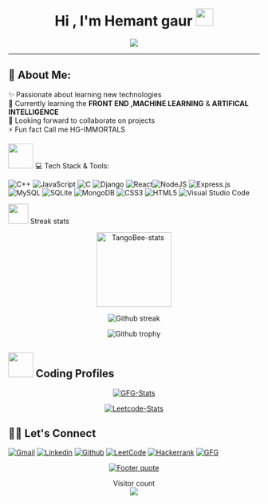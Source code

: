 <h1 align="center">Hi , I'm Hemant gaur <img src="https://media.giphy.com/media/hvRJCLFzcasrR4ia7z/giphy.gif" width="35"></h1>
<p align="center">
  <a href="https://github.com/DenverCoder1/readme-typing-svg"><img src="https://readme-typing-svg.herokuapp.com?lines=Computer+Engineering+Student;Aspiring+Full+Stack+Developer+And+CPP+Developer;Always%20Eager%20to%20learn%20new%20things&center=true&width=600&height=80"></a>
</p>
<hr/>

## 💫 About Me:
✨ Passionate about learning new technologies<br>🌱 Currently learning the <b>FRONT END ,MACHINE LEARNING</b> & <b>ARTIFICAL INTELLIGENCE</b><br><!-- 🔭 Working on a <b>Subscription based eCommerce Website</b><br> -->👯 Looking forward to collaborate on projects<br>⚡ Fun fact Call me HG-IMMORTALS<br>

<img src="https://media2.giphy.com/media/QssGEmpkyEOhBCb7e1/giphy.gif?cid=ecf05e47a0n3gi1bfqntqmob8g9aid1oyj2wr3ds3mg700bl&rid=giphy.gif" width="50px" height="50px"> 💻 Tech Stack & Tools:
<!-- ![Python](https://img.shields.io/badge/python-3670A0?style=for-the-badge&logo=python&logoColor=ffdd54) -->
<!--![Java](https://img.shields.io/badge/java-%23ED8B00.svg?style=for-the-badge&logo=java&logoColor=white)--> 
![C++](https://img.shields.io/badge/C++-5C2D91?style=for-the-badge&logo=c++&logoColor=white) ![JavaScript](https://img.shields.io/badge/javascript-%23323330.svg?style=for-the-badge&logo=javascript&logoColor=%23F7DF1E) ![C](https://img.shields.io/badge/c-%2300599C.svg?style=for-the-badge&logo=c&logoColor=white) ![Django](https://img.shields.io/badge/django-%23092E20.svg?style=for-the-badge&logo=django&logoColor=white) ![React](https://img.shields.io/badge/react-%2320232a.svg?style=for-the-badge&logo=react&logoColor=%2361DAFB)![NodeJS](https://img.shields.io/badge/node.js-6DA55F?style=for-the-badge&logo=node.js&logoColor=white) ![Express.js](https://img.shields.io/badge/express.js-%23404d59.svg?style=for-the-badge&logo=express&logoColor=%2361DAFB) ![MySQL](https://img.shields.io/badge/mysql-%2300f.svg?style=for-the-badge&logo=mysql&logoColor=white) ![SQLite](https://img.shields.io/badge/sqlite-%2307405e.svg?style=for-the-badge&logo=sqlite&logoColor=white) ![MongoDB](https://img.shields.io/badge/MongoDB-%234ea94b.svg?style=for-the-badge&logo=mongodb&logoColor=white) ![CSS3](https://img.shields.io/badge/css3-%231572B6.svg?style=for-the-badge&logo=css3&logoColor=white) ![HTML5](https://img.shields.io/badge/html5-%23E34F26.svg?style=for-the-badge&logo=html5&logoColor=white)
 ![Visual Studio Code](https://img.shields.io/badge/Visual%20Studio%20Code-0078d7.svg?style=for-the-badge&logo=visual-studio-code&logoColor=white) 
<!--<img src="https://media.giphy.com/media/swhRkVYLJDrCE/giphy.gif" width = "40> Language Stats
 <div align="center">

  <a>[![Top Langs](https://github-readme-stats.vercel.app/api/top-langs/?username=HG_IMMORTALS)](https://github.com/HG_IMMORTALS/github-readme-stats)</a>

</div> -->
<img src="https://media4.giphy.com/media/QM3HY1v4Eym58qiY1i/giphy.gif?cid=790b7611e82baed6147e3d312c0cc603a3b114d27fae9bc0&rid=giphy.gif&ct=s" width="40"> Streak stats
<div align="center">
<!--<img height="150em" src="https://github-readme-stats.vercel.app/api/top-langs/?username=HG-IMMORTALS&layout=compact&show_icon=true&theme=algolia" alt="HG-IMMORTALS-langs"/>-->
<img height="150em" src="https://github-readme-stats.vercel.app/api/?username=TangoBeee&layout=compact&show_icon=true&theme=algolia" alt="TangoBee-stats"/> 
</div>
<div align="center">

  <a>![Github streak][github-streak]</a>

</div>

<!--### <img src="https://media2.giphy.com/media/CCXzSZGI8TsIvYZjWo/200w.webp" width="40"> Trophies stats-->
<div align="center">

  <a>![Github trophy][github-trophy]</a>

</div>

## <img src="https://github.com/TheDudeThatCode/TheDudeThatCode/blob/master/Assets/Developer.gif" width="50" />  Coding Profiles  
<div align="center">
    
  <a href="">[![GFG-Stats][gfg-stats-url]][gfg-url]</a>
  
  <a href="">[![Leetcode-Stats][leetcode-stats-url]][leetcode-url]</a>

</div>


## 🙋‍♂️ Let's Connect
[![Gmail][gmail-shield]][gmail-url]
[![Linkedin][linkedin-shield]][linkedin-url]
[![Github][github-shield]][github-url]
[![LeetCode][leetcode-shield]][leetcode-url]
[![Hackerrank][hackerrank-shield]][hackerrank-url]
[![GFG][gfg-shield]][gfg-url]
<br>

<div align="center">

  <a href="https://github.com/hg-immortals">![Footer quote][quote-url]</a>

</div>
<p align="center"> 
  Visitor count<br>
  <img src="https://profile-counter.glitch.me/HG-IMMORTALS/count.svg" />
</p>


<!-- MARKDOWN LINKS & IMAGES -->
[visitors-badge]: https://visitor-badge.glitch.me/badge?page_id=HG-IMMORTALS
[github-stars-shield]: https://img.shields.io/github/stars/HG-IMMORTALS?style=social
[github-stats]:https://githubreadmestats.vercel.app/apiusername=HG-IMMORTALS&theme=algolia&show_icons=true&include_all_commits=false&count_private=true&cache_seconds=7200
[leetcode-stats-url]: https://leetcard.jacoblin.cool/HG-IMMORTALS?theme=dark&font=Roboto&ext=heatmap
[gfg-stats-url]: https://geeks-for-geeks-stats-api-napiyo.vercel.app/?userName=hamentgaur123
[leetcode-url]: https://leetcode.com/HG-IMMORTALS/
[gfg-url]: https://auth.geeksforgeeks.org/user/hamentgaur123
[github-followers-shield]: https://img.shields.io/github/followers/HG-IMMORTALS?style=social
[github-language]: https://github-readme-stats.vercel.app/api/top-langs/?username=HG-IMMORTALS&theme=algolia
[github-streak]: https://streak-stats.demolab.com?user=HG-IMMORTALS&theme=algolia
[github-trophy]: https://github-profile-trophy.vercel.app/?username=HG-IMMORTALS&theme=algolia
[leetcode-problems-badge]: https://badges.peiyuan.ch/leetcode/HG-IMMORTALS/solved?color=orange&logo=leetcode
[gfg-rank-shield]: https://img.shields.io/badge/Institute%20Rank-150-green?labelColor=white&logo=geeksforgeeks&style=flat
[leetcode-url]: https://leetcode.com/HG-IMMORTALS
[gfg-url]:https://auth.geeksforgeeks.org/user/hamentgaur123
[hackerrank-shield]: https://img.shields.io/badge/-Hemant%20Gaur-black?style=flat&logo=hackerrank
[hackerrank-url]: https://www.hackerrank.com/HG_IMMORTALS
[ssrn-shield]: https://img.shields.io/badge/-SSRN-informational?style=flat&logo=ssrn&logoColor=darkblue&color=white
[ssrn-paper-url]: https://papers.ssrn.com/sol3/papers.cfm?abstract_id=3867738
[ieee-shield]: https://img.shields.io/badge/IEEE-informational?style=flat&logo=ieee
[ieee-paper-url]: https://ieeexplore.ieee.org/document/9807998
[quote-url]: https://quotes-github-readme.vercel.app/api?type=horizontal&theme=radical
[gmail-shield]: https://img.shields.io/badge/-Hemant%20Gaur-grey?style=flat&logo=gmail
[gmail-url]: mailto:hemantgaur2846@gmail.com
[linkedin-shield]: https://img.shields.io/badge/-Hemant%20Gaur-blue?style=flat&logo=linkedin&logoColor=white
[linkedin-url]: https://www.linkedin.com/in/hg-immortals/
[github-shield]: https://img.shields.io/badge/-Hemant%20Gaur-black?style=flat&logo=github
[linkedin-shield]: https://img.shields.io/badge/-Hemant%20Gaur-blue?style=flat&logo=linkedin&logoColor=white
[github-shield]: https://img.shields.io/badge/-Hemant%20Gaur-black?style=flat&logo=github
[quote-url]: https://quotes-github-readme.vercel.app/api?type=horizontal&theme=algolia
[leetcode-shield]: https://img.shields.io/badge/-Hemant%20Gaur-grey?style=flat&logo=leetcode
[gfg-shield]: https://img.shields.io/badge/-Hemant%20Gaur-darkgreen?style=flat&labelColor=white&logo=geeksforgeeks
[github-url]: https://github.com/HG-IMMORTALS
